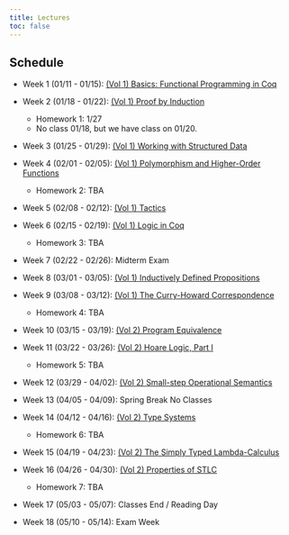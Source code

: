 ```yaml
---
title: Lectures
toc: false
---
```


## Schedule

- Week 1 (01/11 - 01/15): [(Vol 1) Basics: Functional Programming in Coq](https://softwarefoundations.cis.upenn.edu/lf-current/Basics.html)

- Week 2 (01/18 - 01/22): [(Vol 1) Proof by Induction](https://softwarefoundations.cis.upenn.edu/lf-current/Induction.html)
  - Homework 1: 1/27
  - No class 01/18, but we have class on 01/20.  
  
- Week 3 (01/25 - 01/29): [(Vol 1) Working with Structured Data](https://softwarefoundations.cis.upenn.edu/lf-current/Lists.html)
  
- Week 4 (02/01 - 02/05): [(Vol 1) Polymorphism and Higher-Order Functions](https://softwarefoundations.cis.upenn.edu/lf-current/Poly.html)
  - Homework 2: TBA
  
- Week 5 (02/08 - 02/12): [(Vol 1) Tactics](https://softwarefoundations.cis.upenn.edu/lf-current/Tactics.html)
  
- Week 6 (02/15 - 02/19): [(Vol 1) Logic in Coq](https://softwarefoundations.cis.upenn.edu/lf-current/Logic.html)
  - Homework 3: TBA
  
- Week 7 (02/22 - 02/26): Midterm Exam
  
- Week 8 (03/01 - 03/05): [(Vol 1) Inductively Defined Propositions](https://softwarefoundations.cis.upenn.edu/lf-current/IndProp.html)
  
- Week 9 (03/08 - 03/12): [(Vol 1) The Curry-Howard Correspondence](https://softwarefoundations.cis.upenn.edu/lf-current/ProofObjects.html)
  - Homework 4: TBA
  
- Week 10 (03/15 - 03/19): [(Vol 2) Program Equivalence](https://softwarefoundations.cis.upenn.edu/plf-current/Equiv.html)
  
- Week 11 (03/22 - 03/26): [(Vol 2) Hoare Logic, Part I](https://softwarefoundations.cis.upenn.edu/plf-current/Hoare.html)
  - Homework 5: TBA
  
- Week 12 (03/29 - 04/02): [(Vol 2) Small-step Operational Semantics](https://softwarefoundations.cis.upenn.edu/plf-current/Smallstep.html)
  
- Week 13 (04/05 - 04/09): Spring Break No Classes

- Week 14 (04/12 - 04/16): [(Vol 2) Type Systems](https://softwarefoundations.cis.upenn.edu/plf-current/Types.html)
  - Homework 6: TBA
  
- Week 15 (04/19 - 04/23): [(Vol 2) The Simply Typed Lambda-Calculus](https://softwarefoundations.cis.upenn.edu/plf-current/Stlc.html)
  
- Week 16 (04/26 - 04/30): [(Vol 2) Properties of STLC](https://softwarefoundations.cis.upenn.edu/plf-current/StlcProp.html)
  - Homework 7: TBA
  
- Week 17 (05/03 - 05/07): Classes End / Reading Day
  
- Week 18 (05/10 - 05/14): Exam Week

<!-- Extras if time:

- [(Vol 2) More on the Simply Typed Lambda-Calculus](https://softwarefoundations.cis.upenn.edu/plf-current/MoreStlc.html)
- [(Vol 2) Typing Mutable References](https://softwarefoundations.cis.upenn.edu/plf-current/References.html)

-->
